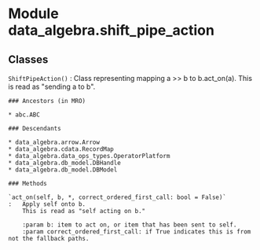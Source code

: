 Module data_algebra.shift_pipe_action
=====================================

Classes
-------

`ShiftPipeAction()`
:   Class representing mapping a >> b to b.act_on(a).
    This is read as "sending a to b".

    ### Ancestors (in MRO)

    * abc.ABC

    ### Descendants

    * data_algebra.arrow.Arrow
    * data_algebra.cdata.RecordMap
    * data_algebra.data_ops_types.OperatorPlatform
    * data_algebra.db_model.DBHandle
    * data_algebra.db_model.DBModel

    ### Methods

    `act_on(self, b, *, correct_ordered_first_call: bool = False)`
    :   Apply self onto b.
        This is read as "self acting on b."
        
        :param b: item to act on, or item that has been sent to self.
        :param correct_ordered_first_call: if True indicates this is from not the fallback paths.